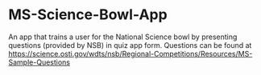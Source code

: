 # MS-Science-Bowl-App
An app that trains a user for the National Science bowl by presenting questions (provided by NSB) in quiz app form. Questions can be found at https://science.osti.gov/wdts/nsb/Regional-Competitions/Resources/MS-Sample-Questions
